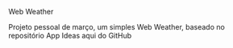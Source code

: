 Web Weather

Projeto pessoal de março, um simples Web Weather, baseado no repositório App Ideas aqui do GitHub